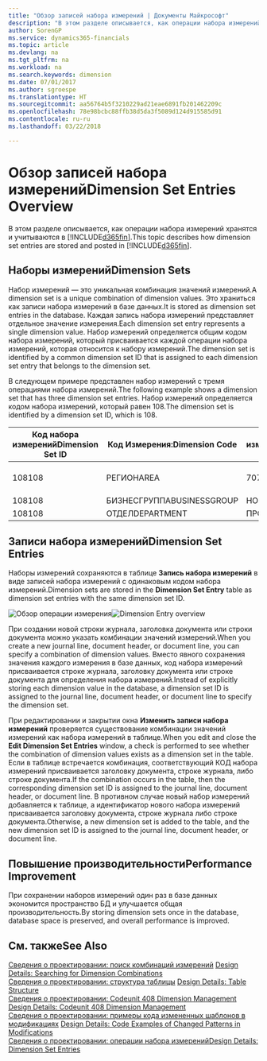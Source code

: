```yaml
---
title: "Обзор записей набора измерений | Документы Майкрософт"
description: "В этом разделе описывается, как операции набора измерений хранятся и учитываются в Dynamics 365."
author: SorenGP
ms.service: dynamics365-financials
ms.topic: article
ms.devlang: na
ms.tgt_pltfrm: na
ms.workload: na
ms.search.keywords: dimension
ms.date: 07/01/2017
ms.author: sgroespe
ms.translationtype: HT
ms.sourcegitcommit: aa56764b5f3210229ad21eae6891fb201462209c
ms.openlocfilehash: 78e98bcbc88ffb38d5da3f5089d124d915585d91
ms.contentlocale: ru-ru
ms.lasthandoff: 03/22/2018

---
```

# <a name="dimension-set-entries-overview"></a><span data-ttu-id="ff39d-103">Обзор записей набора измерений</span><span class="sxs-lookup"><span data-stu-id="ff39d-103">Dimension Set Entries Overview</span></span>
<span data-ttu-id="ff39d-104">В этом разделе описывается, как операции набора измерений хранятся и учитываются в [!INCLUDE[d365fin](includes/d365fin_md.md)].</span><span class="sxs-lookup"><span data-stu-id="ff39d-104">This topic describes how dimension set entries are stored and posted in [!INCLUDE[d365fin](includes/d365fin_md.md)].</span></span>  
  
## <a name="dimension-sets"></a><span data-ttu-id="ff39d-105">Наборы измерений</span><span class="sxs-lookup"><span data-stu-id="ff39d-105">Dimension Sets</span></span>  
<span data-ttu-id="ff39d-106">Набор измерений — это уникальная комбинация значений измерений.</span><span class="sxs-lookup"><span data-stu-id="ff39d-106">A dimension set is a unique combination of dimension values.</span></span> <span data-ttu-id="ff39d-107">Это храниться как записи набора измерений в базе данных.</span><span class="sxs-lookup"><span data-stu-id="ff39d-107">It is stored as dimension set entries in the database.</span></span> <span data-ttu-id="ff39d-108">Каждая запись набора измерений представляет отдельное значение измерения.</span><span class="sxs-lookup"><span data-stu-id="ff39d-108">Each dimension set entry represents a single dimension value.</span></span> <span data-ttu-id="ff39d-109">Набор измерений определяется общим кодом набора измерений, который присваивается каждой операции набора измерений, которая относится к набору измерений.</span><span class="sxs-lookup"><span data-stu-id="ff39d-109">The dimension set is identified by a common dimension set ID that is assigned to each dimension set entry that belongs to the dimension set.</span></span>  
  
<span data-ttu-id="ff39d-110">В следующем примере представлен набор измерений с тремя операциями набора измерений.</span><span class="sxs-lookup"><span data-stu-id="ff39d-110">The following example shows a dimension set that has three dimension set entries.</span></span> <span data-ttu-id="ff39d-111">Набор измерений определяется кодом набора измерений, который равен 108.</span><span class="sxs-lookup"><span data-stu-id="ff39d-111">The dimension set is identified by a dimension set ID, which is 108.</span></span>  
  
|<span data-ttu-id="ff39d-112">Код набора измерений</span><span class="sxs-lookup"><span data-stu-id="ff39d-112">Dimension Set ID</span></span>|<span data-ttu-id="ff39d-113">Код Измерения:</span><span class="sxs-lookup"><span data-stu-id="ff39d-113">Dimension Code</span></span>|<span data-ttu-id="ff39d-114">Код значения измерения</span><span class="sxs-lookup"><span data-stu-id="ff39d-114">Dimension Value Code</span></span>|<span data-ttu-id="ff39d-115">Имя значения измерения</span><span class="sxs-lookup"><span data-stu-id="ff39d-115">Dimension Value Name</span></span>|  
|----------------------|--------------------|--------------------------|--------------------------|  
|<span data-ttu-id="ff39d-116">108</span><span class="sxs-lookup"><span data-stu-id="ff39d-116">108</span></span>|<span data-ttu-id="ff39d-117">РЕГИОН</span><span class="sxs-lookup"><span data-stu-id="ff39d-117">AREA</span></span>|<span data-ttu-id="ff39d-118">70</span><span class="sxs-lookup"><span data-stu-id="ff39d-118">70</span></span>|<span data-ttu-id="ff39d-119">Северная Америка</span><span class="sxs-lookup"><span data-stu-id="ff39d-119">America North</span></span>|  
|<span data-ttu-id="ff39d-120">108</span><span class="sxs-lookup"><span data-stu-id="ff39d-120">108</span></span>|<span data-ttu-id="ff39d-121">БИЗНЕСГРУППА</span><span class="sxs-lookup"><span data-stu-id="ff39d-121">BUSINESSGROUP</span></span>|<span data-ttu-id="ff39d-122">HOME</span><span class="sxs-lookup"><span data-stu-id="ff39d-122">HOME</span></span>|<span data-ttu-id="ff39d-123">В начало</span><span class="sxs-lookup"><span data-stu-id="ff39d-123">Home</span></span>|  
|<span data-ttu-id="ff39d-124">108</span><span class="sxs-lookup"><span data-stu-id="ff39d-124">108</span></span>|<span data-ttu-id="ff39d-125">ОТДЕЛ</span><span class="sxs-lookup"><span data-stu-id="ff39d-125">DEPARTMENT</span></span>|<span data-ttu-id="ff39d-126">ПРОДАЖИ</span><span class="sxs-lookup"><span data-stu-id="ff39d-126">SALES</span></span>|<span data-ttu-id="ff39d-127">Продажи</span><span class="sxs-lookup"><span data-stu-id="ff39d-127">Sales</span></span>|  
  
## <a name="dimension-set-entries"></a><span data-ttu-id="ff39d-128">Записи набора измерений</span><span class="sxs-lookup"><span data-stu-id="ff39d-128">Dimension Set Entries</span></span>  
<span data-ttu-id="ff39d-129">Наборы измерений сохраняются в таблице **Запись набора измерений** в виде записей набора измерений с одинаковым кодом набора измерений.</span><span class="sxs-lookup"><span data-stu-id="ff39d-129">Dimension sets are stored in the **Dimension Set Entry** table as dimension set entries with the same dimension set ID.</span></span>  
  
<span data-ttu-id="ff39d-130">![Обзор операции измерения](media/dimensionentrynav7.png "DimensionEntryNAV7")</span><span class="sxs-lookup"><span data-stu-id="ff39d-130">![Dimension Entry overview](media/dimensionentrynav7.png "DimensionEntryNAV7")</span></span>  
  
<span data-ttu-id="ff39d-131">При создании новой строки журнала, заголовка документа или строки документа можно указать комбинации значений измерений.</span><span class="sxs-lookup"><span data-stu-id="ff39d-131">When you create a new journal line, document header, or document line, you can specify a combination of dimension values.</span></span> <span data-ttu-id="ff39d-132">Вместо явного сохранения значения каждого измерения в базе данных, код набора измерений присваивается строке журнала, заголовку документа или строке документа для определения набора измерений.</span><span class="sxs-lookup"><span data-stu-id="ff39d-132">Instead of explicitly storing each dimension value in the database, a dimension set ID is assigned to the journal line, document header, or document line to specify the dimension set.</span></span>  
  
<span data-ttu-id="ff39d-133">При редактировании и закрытии окна **Изменить записи набора измерений** проверяется существование комбинации значений измерений как набора измерений в таблице.</span><span class="sxs-lookup"><span data-stu-id="ff39d-133">When you edit and close the **Edit Dimension Set Entries** window, a check is performed to see whether the combination of dimension values exists as a dimension set in the table.</span></span> <span data-ttu-id="ff39d-134">Если в таблице встречается комбинация, соответствующий КОД набора измерений присваивается заголовку документа, строке журнала, либо строке документа.</span><span class="sxs-lookup"><span data-stu-id="ff39d-134">If the combination occurs in the table, then the corresponding dimension set ID is assigned to the journal line, document header, or document line.</span></span> <span data-ttu-id="ff39d-135">В противном случае новый набор измерений добавляется к таблице, а идентификатор нового набора измерений присваивается заголовку документа, строке журнала либо строке документа.</span><span class="sxs-lookup"><span data-stu-id="ff39d-135">Otherwise, a new dimension set is added to the table, and the new dimension set ID is assigned to the journal line, document header, or document line.</span></span>  
  
## <a name="performance-improvement"></a><span data-ttu-id="ff39d-136">Повышение производительности</span><span class="sxs-lookup"><span data-stu-id="ff39d-136">Performance Improvement</span></span>  
<span data-ttu-id="ff39d-137">При сохранении наборов измерений один раз в базе данных экономится пространство БД и улучшается общая производительность.</span><span class="sxs-lookup"><span data-stu-id="ff39d-137">By storing dimension sets once in the database, database space is preserved, and overall performance is improved.</span></span>  
  
## <a name="see-also"></a><span data-ttu-id="ff39d-138">См. также</span><span class="sxs-lookup"><span data-stu-id="ff39d-138">See Also</span></span>  
<span data-ttu-id="ff39d-139">[Сведения о проектировании: поиск комбинаций измерений](design-details-searching-for-dimension-combinations.md) </span><span class="sxs-lookup"><span data-stu-id="ff39d-139">[Design Details: Searching for Dimension Combinations](design-details-searching-for-dimension-combinations.md) </span></span>  
<span data-ttu-id="ff39d-140">[Сведения о проектировании: структура таблицы](design-details-table-structure.md) </span><span class="sxs-lookup"><span data-stu-id="ff39d-140">[Design Details: Table Structure](design-details-table-structure.md) </span></span>  
<span data-ttu-id="ff39d-141">[Сведения о проектировании: Codeunit 408 Dimension Management](design-details-codeunit-408-dimension-management.md) </span><span class="sxs-lookup"><span data-stu-id="ff39d-141">[Design Details: Codeunit 408 Dimension Management](design-details-codeunit-408-dimension-management.md) </span></span>  
<span data-ttu-id="ff39d-142">[Сведения о проектировании: примеры кода измененных шаблонов в модификациях](design-details-code-examples-of-changed-patterns-in-modifications.md) </span><span class="sxs-lookup"><span data-stu-id="ff39d-142">[Design Details: Code Examples of Changed Patterns in Modifications](design-details-code-examples-of-changed-patterns-in-modifications.md) </span></span>  
[<span data-ttu-id="ff39d-143">Сведения о проектировании: операции набора измерений</span><span class="sxs-lookup"><span data-stu-id="ff39d-143">Design Details: Dimension Set Entries</span></span>](design-details-dimension-set-entries.md)   

